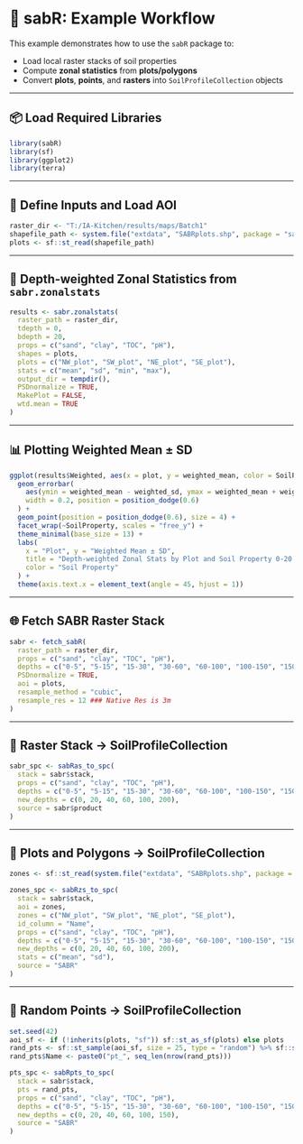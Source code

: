 # 🧪 sabR: Example Workflow

This example demonstrates how to use the `sabR` package to:

- Load local raster stacks of soil properties
- Compute **zonal statistics** from **plots/polygons**
- Convert **plots**, **points**, and **rasters** into `SoilProfileCollection` objects

---

## 📦 Load Required Libraries

```r
library(sabR)
library(sf)
library(ggplot2)
library(terra)
```

---

## 📁 Define Inputs and Load AOI

```r
raster_dir <- "T:/IA-Kitchen/results/maps/Batch1"
shapefile_path <- system.file("extdata", "SABRplots.shp", package = "sabR")
plots <- sf::st_read(shapefile_path)
```

---

## 🧮 Depth-weighted Zonal Statistics from `sabr.zonalstats`

```r
results <- sabr.zonalstats(
  raster_path = raster_dir,
  tdepth = 0,
  bdepth = 20,
  props = c("sand", "clay", "TOC", "pH"),
  shapes = plots,
  plots = c("NW_plot", "SW_plot", "NE_plot", "SE_plot"),
  stats = c("mean", "sd", "min", "max"),
  output_dir = tempdir(),
  PSDnormalize = TRUE,
  MakePlot = FALSE,
  wtd.mean = TRUE
)
```

---

## 📊 Plotting Weighted Mean ± SD

```r
ggplot(results$Weighted, aes(x = plot, y = weighted_mean, color = SoilProperty)) +
  geom_errorbar(
    aes(ymin = weighted_mean - weighted_sd, ymax = weighted_mean + weighted_sd),
    width = 0.2, position = position_dodge(0.6)
  ) +
  geom_point(position = position_dodge(0.6), size = 4) +
  facet_wrap(~SoilProperty, scales = "free_y") +
  theme_minimal(base_size = 13) +
  labs(
    x = "Plot", y = "Weighted Mean ± SD",
    title = "Depth-weighted Zonal Stats by Plot and Soil Property 0-20 cm",
    color = "Soil Property"
  ) +
  theme(axis.text.x = element_text(angle = 45, hjust = 1))
```

---

## 🌐 Fetch SABR Raster Stack

```r
sabr <- fetch_sabR(
  raster_path = raster_dir,
  props = c("sand", "clay", "TOC", "pH"),
  depths = c("0-5", "5-15", "15-30", "30-60", "60-100", "100-150", "150-200"),
  PSDnormalize = TRUE,
  aoi = plots,
  resample_method = "cubic",
  resample_res = 12 ### Native Res is 3m
)

```

---

## 🧱 Raster Stack → SoilProfileCollection

```r
sabr_spc <- sabRas_to_spc(
  stack = sabr$stack,
  props = c("sand", "clay", "TOC", "pH"),
  depths = c("0-5", "5-15", "15-30", "30-60", "60-100", "100-150", "150-200"),
  new_depths = c(0, 20, 40, 60, 100, 200),
  source = sabr$product
)
```

---

## 📐 Plots and Polygons → SoilProfileCollection

```r
zones <- sf::st_read(system.file("extdata", "SABRplots.shp", package = "sabR"))

zones_spc <- sabRzs_to_spc(
  stack = sabr$stack,
  aoi = zones,
  zones = c("NW_plot", "SW_plot", "NE_plot", "SE_plot"),
  id_column = "Name",
  props = c("sand", "clay", "TOC", "pH"),
  depths = c("0-5", "5-15", "15-30", "30-60", "60-100", "100-150", "150-200"),
  new_depths = c(0, 20, 40, 60, 100, 200),
  stats = c("mean", "sd"),
  source = "SABR"
)
```

---

## 📍 Random Points → SoilProfileCollection

```r
set.seed(42)
aoi_sf <- if (!inherits(plots, "sf")) sf::st_as_sf(plots) else plots
rand_pts <- sf::st_sample(aoi_sf, size = 25, type = "random") %>% sf::st_as_sf()
rand_pts$Name <- paste0("pt_", seq_len(nrow(rand_pts)))

pts_spc <- sabRpts_to_spc(
  stack = sabr$stack,
  pts = rand_pts,
  props = c("sand", "clay", "TOC", "pH"),
  depths = c("0-5", "5-15", "15-30", "30-60", "60-100", "100-150", "150-200"),
  new_depths = c(0, 20, 40, 60, 100, 150),
  source = "SABR"
)
```
